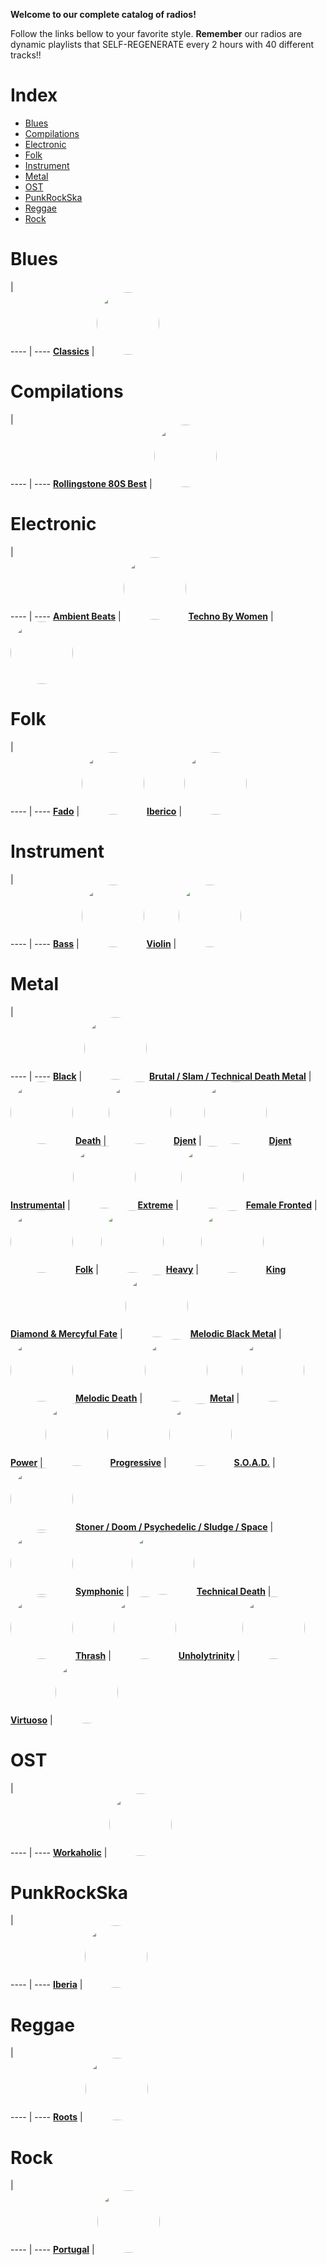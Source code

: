 
<style>
figure {
  border: 0px #cccccc solid;
  padding: 4px;
  margin: auto;
  align: center;
}
</style>
**Welcome to our complete catalog of radios!**

Follow the links bellow to your favorite style. **Remember** our radios
are dynamic playlists that SELF-REGENERATE every 2 hours with 40 different
tracks!!

# Index

* [Blues](#Blues)
* [Compilations](#Compilations)
* [Electronic](#Electronic)
* [Folk](#Folk)
* [Instrument](#Instrument)
* [Metal](#Metal)
* [OST](#OST)
* [PunkRockSka](#PunkRockSka)
* [Reggae](#Reggae)
* [Rock](#Rock)

# Blues

  |  
 ---- | ---- 
[**Classics**](https://radioninjapirata.github.io/radio_bluesclassics.html) | <a href="https://radioninjapirata.github.io/radio_bluesclassics.html" target="_blank"><img src="https://mosaic.scdn.co/640/ab67616d0000b2730e1f11b50403f548c7054488ab67616d0000b2733f7c86095d13a398bc37662dab67616d0000b2735a7a7ac5bb684a51495f090dab67616d0000b273c7f46ab4f8aac0bd83fc6262" height="100" width="auto" style="border-radius:50%"></a>

# Compilations

  |  
 ---- | ---- 
[**Rollingstone 80S Best**](https://radioninjapirata.github.io/radio_rollingbest80s.html) | <a href="https://radioninjapirata.github.io/radio_rollingbest80s.html" target="_blank"><img src="https://mosaic.scdn.co/640/ab67616d0000b273703edebfd6d911e3bb2d88d2ab67616d0000b2738935cadb8e3e20d9fab4582eab67616d0000b273ba187be83331b13d7bfd8b18ab67616d0000b273d52bfb90ee8dfeda8378b99b" height="100" width="auto" style="border-radius:50%"></a>

# Electronic

  |  
 ---- | ---- 
[**Ambient Beats**](https://radioninjapirata.github.io/radio_ambbeat.html) | <a href="https://radioninjapirata.github.io/radio_ambbeat.html" target="_blank"><img src="https://mosaic.scdn.co/640/ab67616d0000b27302000f23be7cdc65bc61c108ab67616d0000b2739641aad94db8a220dcfb92dfab67616d0000b273bb51a166b2cc5210133d1ba8ab67616d0000b273da952840ad2bbc4b601dddbd" height="100" width="auto" style="border-radius:50%"></a>
[**Techno By Women**](https://radioninjapirata.github.io/radio_technowomen.html) | <a href="https://radioninjapirata.github.io/radio_technowomen.html" target="_blank"><img src="https://mosaic.scdn.co/640/ab67616d0000b273aba46c717b6562b5d08d2b6dab67616d0000b273cc92b4a399dd5699e004100eab67616d0000b273d51fc76faa04160c3c1325faab67616d0000b273fbfcdceffe7626b810127b31" height="100" width="auto" style="border-radius:50%"></a>

# Folk

  |  
 ---- | ---- 
[**Fado**](https://radioninjapirata.github.io/radio_fado.html) | <a href="https://radioninjapirata.github.io/radio_fado.html" target="_blank"><img src="https://mosaic.scdn.co/640/3792e8b19ed145afc92e1ed364e8637a05ea4845ab67616d0000b2730729b42d6bec2c0e2005bd68ab67616d0000b2732956a0eaa354239a43f447e0ab67616d0000b2739950623363a9ff74aa6bb5ee" height="100" width="auto" style="border-radius:50%"></a>
[**Iberico**](https://radioninjapirata.github.io/radio_folkiberico.html) | <a href="https://radioninjapirata.github.io/radio_folkiberico.html" target="_blank"><img src="https://mosaic.scdn.co/640/ab67616d0000b2738fdf3361f8c613a002292352ab67616d0000b273ae03268fc196e1c196db608eab67616d0000b273e4794ba2b30c90e1069b6e73ab67616d0000b273e9041a90b74aae30e853707b" height="100" width="auto" style="border-radius:50%"></a>

# Instrument

  |  
 ---- | ---- 
[**Bass**](https://radioninjapirata.github.io/radio_bassists.html) | <a href="https://radioninjapirata.github.io/radio_bassists.html" target="_blank"><img src="https://mosaic.scdn.co/640/ab67616d0000b27338daf492210d90fde6e2e0aeab67616d0000b27340011ccd95a3b0492abed3f2ab67616d0000b27347726b83ef75786c89b74204ab67616d0000b2736bcfa9ff51071f1fc9713bc5" height="100" width="auto" style="border-radius:50%"></a>
[**Violin**](https://radioninjapirata.github.io/radio_violin.html) | <a href="https://radioninjapirata.github.io/radio_violin.html" target="_blank"><img src="https://mosaic.scdn.co/640/ab67616d0000b27333110a154ccc37c613023918ab67616d0000b273350340a9fe250ab34d867e1dab67616d0000b2739494811cb8eaeffac3337d83ab67616d0000b273f9d00b3f5a4079b4a88fa5c4" height="100" width="auto" style="border-radius:50%"></a>

# Metal

  |  
 ---- | ---- 
[**Black**](https://radioninjapirata.github.io/radio_blackmetal.html) | <a href="https://radioninjapirata.github.io/radio_blackmetal.html" target="_blank"><img src="https://mosaic.scdn.co/640/ab67616d0000b27340a22528f96059e000cbb7f0ab67616d0000b273dcdc0634c7e78f64c64f5cb8ab67616d0000b273e206d98bb8bafb2004f08a0fab67616d0000b273e3f926c8f8931fefa42bf9c4" height="100" width="auto" style="border-radius:50%"></a>
[**Brutal / Slam / Technical Death Metal**](https://radioninjapirata.github.io/radio_brutaldeathmetal.html) | <a href="https://radioninjapirata.github.io/radio_brutaldeathmetal.html" target="_blank"><img src="https://mosaic.scdn.co/640/ab67616d0000b27372d3ddccd033b8e093c82998ab67616d0000b2739565172b1ae14000efc5e7d1ab67616d0000b273a977b5232b154ddf1ec8973eab67616d0000b273f0a23f397dfb5adb8e1f18c8" height="100" width="auto" style="border-radius:50%"></a>
[**Death**](https://radioninjapirata.github.io/radio_deathmetal.html) | <a href="https://radioninjapirata.github.io/radio_deathmetal.html" target="_blank"><img src="https://mosaic.scdn.co/640/ab67616d0000b273294c32291483e2ca88bdffaeab67616d0000b2734f129e763cfb37a2ba0c7998ab67616d0000b27387d3e4ef5db8fef7bdac6855ab67616d0000b273c4ee88fbddcbd983da432830" height="100" width="auto" style="border-radius:50%"></a>
[**Djent**](https://radioninjapirata.github.io/radio_djent.html) | <a href="https://radioninjapirata.github.io/radio_djent.html" target="_blank"><img src="https://mosaic.scdn.co/640/ab67616d0000b2733c4077a3c199993a47ab2886ab67616d0000b27359b8e8ba08dd1281a2b09a3dab67616d0000b2737503f4f9fa5815c2e9f57cbeab67616d0000b2738e80459aa2b8cb0c8a77c8f1" height="100" width="auto" style="border-radius:50%"></a>
[**Djent Instrumental**](https://radioninjapirata.github.io/radio_instrumentaldjent.html) | <a href="https://radioninjapirata.github.io/radio_instrumentaldjent.html" target="_blank"><img src="https://mosaic.scdn.co/640/ab67616d0000b273524e8ef98362c124225dc007ab67616d0000b273777d3a523428068ef09ad910ab67616d0000b273a8d3579b47edc658f075ba48ab67616d0000b273f8594e862a4c1a5f4eebcb17" height="100" width="auto" style="border-radius:50%"></a>
[**Extreme**](https://radioninjapirata.github.io/radio_extrememetal.html) | <a href="https://radioninjapirata.github.io/radio_extrememetal.html" target="_blank"><img src="https://mosaic.scdn.co/640/ab67616d0000b2732e8cde97007868e6165bf74bab67616d0000b273986ac89141c1243fb18934fdab67616d0000b2739fc3ecb403eef593bb8e945fab67616d0000b273c555bf101b5c2618f7d5acf0" height="100" width="auto" style="border-radius:50%"></a>
[**Female Fronted**](https://radioninjapirata.github.io/radio_femalefrontedmetal.html) | <a href="https://radioninjapirata.github.io/radio_femalefrontedmetal.html" target="_blank"><img src="https://mosaic.scdn.co/640/ab67616d0000b2731338032bbf17a6fdd17ba4c0ab67616d0000b273a30b52494c459e7367679560ab67616d0000b273a755aa669154d818ca410e8bab67616d0000b273bd6b43cd2ef9f7d093f71663" height="100" width="auto" style="border-radius:50%"></a>
[**Folk**](https://radioninjapirata.github.io/radio_folkmetal.html) | <a href="https://radioninjapirata.github.io/radio_folkmetal.html" target="_blank"><img src="https://mosaic.scdn.co/640/ab67616d0000b273290f95bfc9d0290948ff1e71ab67616d0000b2733207b3d837bebc94ea0d17fbab67616d0000b273aba75525bfd041aa983ef2b9ab67616d0000b273df4f0022832d55d271329628" height="100" width="auto" style="border-radius:50%"></a>
[**Heavy**](https://radioninjapirata.github.io/radio_heavymetal.html) | <a href="https://radioninjapirata.github.io/radio_heavymetal.html" target="_blank"><img src="https://mosaic.scdn.co/640/ab67616d0000b273c9740136e149c79b639eb038ab67616d0000b273cfb5058a8b6de48084f18b95ab67616d0000b273d6838e2fd4beb5c8301eda0fab67616d0000b273eb05227b9a0bc6de24da1706" height="100" width="auto" style="border-radius:50%"></a>
[**King Diamond & Mercyful Fate**](https://radioninjapirata.github.io/radio_fan_KDMF.html) | <a href="https://radioninjapirata.github.io/radio_fan_KDMF.html" target="_blank"><img src="https://mosaic.scdn.co/640/ab67616d0000b2735601c9baa23e8f6c1039929fab67616d0000b273868aa679a7583bbefc07803cab67616d0000b273b75fcdfbdd239fcf4b79d038ab67616d0000b273f247cab2be00aa0560842d2e" height="100" width="auto" style="border-radius:50%"></a>
[**Melodic Black Metal**](https://radioninjapirata.github.io/radio_melodicblackmetal.html) | <a href="https://radioninjapirata.github.io/radio_melodicblackmetal.html" target="_blank"><img src="https://mosaic.scdn.co/640/ab67616d0000b27335501b9e6bb4153b64b76c39ab67616d0000b27365129dd46d45b1f3ebb55ce6ab67616d0000b2737807ca0386422b5456b8f2abab67616d0000b273bd2737f3440ac40787633841" height="100" width="auto" style="border-radius:50%"></a>
[**Melodic Death**](https://radioninjapirata.github.io/radio_melodicdeathmetal.html) | <a href="https://radioninjapirata.github.io/radio_melodicdeathmetal.html" target="_blank"><img src="https://mosaic.scdn.co/640/ab67616d0000b2736d62d4467ab64b5c6d3b5be2ab67616d0000b273893d1061b717beb72de7ac96ab67616d0000b273b26c217d59b96064b8eefbc1ab67616d0000b273e458b13342bbe52aef3079ed" height="100" width="auto" style="border-radius:50%"></a>
[**Metal**](https://radioninjapirata.github.io/radio_metal.html) | <a href="https://radioninjapirata.github.io/radio_metal.html" target="_blank"><img src="https://mosaic.scdn.co/640/ab67616d0000b2731909382b1294cd831759c14aab67616d0000b273a715d32590424cd667879ba3ab67616d0000b273c25a1521d70b33d6a2ed971dab67616d0000b273f2f491b7fa332591a4730277" height="100" width="auto" style="border-radius:50%"></a>
[**Power**](https://radioninjapirata.github.io/radio_powermetal.html) | <a href="https://radioninjapirata.github.io/radio_powermetal.html" target="_blank"><img src="https://mosaic.scdn.co/640/ab67616d0000b2735860048ab1f3f7e65e31cf4aab67616d0000b2739500ff1fa0696481bd4470fbab67616d0000b273c6acf23472537b6bd0dab718ab67616d0000b273f778c21d47cb840f6014c150" height="100" width="auto" style="border-radius:50%"></a>
[**Progressive**](https://radioninjapirata.github.io/radio_progrock.html) | <a href="https://radioninjapirata.github.io/radio_progrock.html" target="_blank"><img src="https://mosaic.scdn.co/640/ab67616d0000b2735cfc1da45e13a6d18be39b72ab67616d0000b2738c19c350f091574e918c6f39ab67616d0000b273bb56125797a7b052b4155e69ab67616d0000b273d8e1f748ae0baf1b6aa2e7e3" height="100" width="auto" style="border-radius:50%"></a>
[**S.O.A.D.**](https://radioninjapirata.github.io/radio_soad.html) | <a href="https://radioninjapirata.github.io/radio_soad.html" target="_blank"><img src="https://mosaic.scdn.co/640/ab67616d0000b27330d45198d0c9e8841f9a9578ab67616d0000b273869e711ac5cbb1460801e0e0ab67616d0000b273a867435c4c44dec3733433cdab67616d0000b273ba00e990d1520a4cde41ce0c" height="100" width="auto" style="border-radius:50%"></a>
[**Stoner / Doom / Psychedelic / Sludge / Space**](https://radioninjapirata.github.io/radio_stonerrock.html) | <a href="https://radioninjapirata.github.io/radio_stonerrock.html" target="_blank"><img src="https://mosaic.scdn.co/640/ab67616d0000b273094e76574d5633c6322c4e17ab67616d0000b2733c00923215bcec7dafd16d94ab67616d0000b273a5c0faef2aad50859b991b63ab67616d0000b273e3b0f15918f37e93cdd80e42" height="100" width="auto" style="border-radius:50%"></a>
[**Symphonic**](https://radioninjapirata.github.io/radio_symphonicmetal.html) | <a href="https://radioninjapirata.github.io/radio_symphonicmetal.html" target="_blank"><img src="https://mosaic.scdn.co/640/ab67616d0000b27315215dcbfb5187b830fd520dab67616d0000b2735ddd03883f11746a7d2c00b5ab67616d0000b273ae61c82244834edf78113b82ab67616d0000b273e0bdad2cbc38043663513f44" height="100" width="auto" style="border-radius:50%"></a>
[**Technical Death**](https://radioninjapirata.github.io/radio_technicaldeathmetal.html) | <a href="https://radioninjapirata.github.io/radio_technicaldeathmetal.html" target="_blank"><img src="https://mosaic.scdn.co/640/ab67616d0000b2733140868a63573565bd481333ab67616d0000b27391ff21378054fe83e27deecbab67616d0000b273a3eb6d28c9003c5141090339ab67616d0000b273e75a5e8ff7f6d96560adc9fc" height="100" width="auto" style="border-radius:50%"></a>
[**Thrash**](https://radioninjapirata.github.io/radio_thrashmetal.html) | <a href="https://radioninjapirata.github.io/radio_thrashmetal.html" target="_blank"><img src="https://mosaic.scdn.co/640/ab67616d0000b2731044d02d9e0475e932de544dab67616d0000b273375469849fe929782da3bd74ab67616d0000b27353c5356dafc2578342fed722ab67616d0000b27383ebf8de610fdcdc3c739357" height="100" width="auto" style="border-radius:50%"></a>
[**Unholytrinity**](https://radioninjapirata.github.io/radio_unholytrinity.html) | <a href="https://radioninjapirata.github.io/radio_unholytrinity.html" target="_blank"><img src="https://mosaic.scdn.co/640/ab67616d0000b273041ad0a07edcbca78f366565ab67616d0000b273307726c64b80f2baf0958ce9ab67616d0000b2733c5d0c9655047523aeb56af9ab67616d0000b273ce69f6900fa18dd689d2d45b" height="100" width="auto" style="border-radius:50%"></a>
[**Virtuoso**](https://radioninjapirata.github.io/radio_guitarvirtuoso.html) | <a href="https://radioninjapirata.github.io/radio_guitarvirtuoso.html" target="_blank"><img src="https://mosaic.scdn.co/640/ab67616d0000b273089366b96878b3203f29c17fab67616d0000b273423ebe1d3324e00ee93bde15ab67616d0000b273c83b33e146dff88688b3f232ab67616d0000b273fba48fa64e76793b0f664743" height="100" width="auto" style="border-radius:50%"></a>

# OST

  |  
 ---- | ---- 
[**Workaholic**](https://radioninjapirata.github.io/radio_ostworkaholic.html) | <a href="https://radioninjapirata.github.io/radio_ostworkaholic.html" target="_blank"><img src="https://mosaic.scdn.co/640/ab67616d0000b273801dfe041e29b0c02824d6b3ab67616d0000b273a95215ad3af6f2e9bea1db33ab67616d0000b273cb27e957fcf3d9622a5c8c8aab67616d0000b273e04fd7c4d7b84c6dba42f5c1" height="100" width="auto" style="border-radius:50%"></a>

# PunkRockSka

  |  
 ---- | ---- 
[**Iberia**](https://radioninjapirata.github.io/radio_iberianpunkrock.html) | <a href="https://radioninjapirata.github.io/radio_iberianpunkrock.html" target="_blank"><img src="https://mosaic.scdn.co/640/ab67616d0000b27371118b3d77f6d2dc61800a0dab67616d0000b273a7aa18d782ce8ac616f649f4ab67616d0000b273a8f2b956726e6f15db1de32dab67616d0000b273c7c6caa7253f842fe27b80a8" height="100" width="auto" style="border-radius:50%"></a>

# Reggae

  |  
 ---- | ---- 
[**Roots**](https://radioninjapirata.github.io/radio_reggaeroots.html) | <a href="https://radioninjapirata.github.io/radio_reggaeroots.html" target="_blank"><img src="https://mosaic.scdn.co/640/ab67616d0000b2732daf7a53c8a8d9b4f939e2fdab67616d0000b27369f7d416242048d27dd9e507ab67616d0000b273775ea1c5509639bd379e71f6ab67616d0000b273d1627d9a318191ff1f42c8dd" height="100" width="auto" style="border-radius:50%"></a>

# Rock

  |  
 ---- | ---- 
[**Portugal**](https://radioninjapirata.github.io/radio_rockportugues.html) | <a href="https://radioninjapirata.github.io/radio_rockportugues.html" target="_blank"><img src="https://mosaic.scdn.co/640/ab67616d0000b2731583c8ee338842389a753449ab67616d0000b2732d29e5f1f5ebc3c7b9941015ab67616d0000b273b369e26ee77e0408af113c64ab67616d0000b273f78ca7cab6d887857cc7bf3b" height="100" width="auto" style="border-radius:50%"></a>